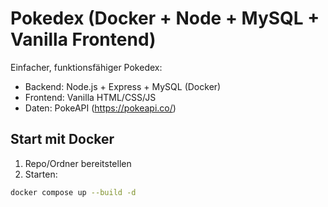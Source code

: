 # Pokedex (Docker + Node + MySQL + Vanilla Frontend)

Einfacher, funktionsfähiger Pokedex:
- Backend: Node.js + Express + MySQL (Docker)
- Frontend: Vanilla HTML/CSS/JS
- Daten: PokeAPI (https://pokeapi.co/)

## Start mit Docker

1) Repo/Ordner bereitstellen
2) Starten:
```bash
docker compose up --build -d
